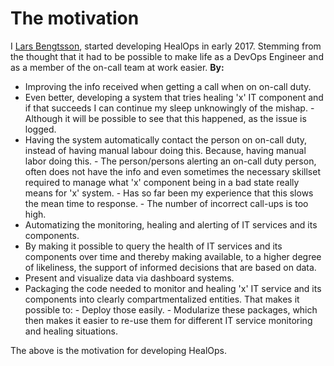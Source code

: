 # The motivation

I [Lars Bengtsson](https://github.com/larssb), started developing HealOps in early 2017. Stemming from the thought that it had to be possible to make life as a DevOps Engineer and as a member of the on-call team at work easier. __By:__

- Improving the info received when getting a call when on on-call duty.
- Even better, developing a system that tries healing 'x' IT component and if that succeeds I can continue my sleep unknowingly of the mishap.
        - Although it will be possible to see that this happened, as the issue is logged.
- Having the system automatically contact the person on on-call duty, instead of having manual labour doing this. Because, having manual labor doing this.
        - The person/persons alerting an on-call duty person, often does not have the info and even sometimes the necessary skillset required to manage what 'x' component being in a bad state really means for 'x' system.
        - Has so far been my experience that this slows the mean time to response.
        - The number of incorrect call-ups is too high.
- Automatizing the monitoring, healing and alerting of IT services and its components.
- By making it possible to query the health of IT services and its components over time and thereby making available, to a higher degree of likeliness, the support of informed decisions that are based on data.
- Present and visualize data via dashboard systems.
- Packaging the code needed to monitor and healing 'x' IT service and its components into clearly compartmentalized entities. That makes it possible to:
        - Deploy those easily.
        - Modularize these packages, which then makes it easier to re-use them for different IT service monitoring and healing situations.

The above is the motivation for developing HealOps.